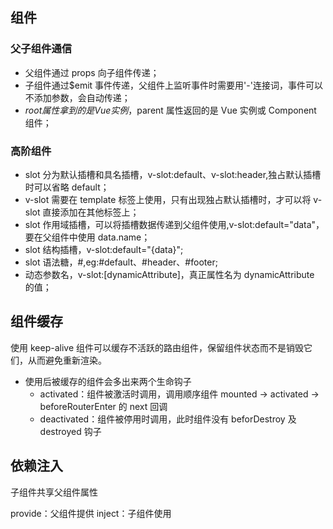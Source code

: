 <!--
 * @Author: your name
 * @Date: 2020-02-25 10:53:46
 * @LastEditTime: 2021-06-07 11:11:47
 * @LastEditors: Please set LastEditors
 * @Description: In User Settings Edit
 * @FilePath: \vue-note\组件.md
 -->

## 组件

### 父子组件通信

- 父组件通过 props 向子组件传递；
- 子组件通过\$emit 事件传递，父组件上监听事件时需要用'-'连接词，事件可以不添加参数，会自动传递；
- $root属性拿到的是Vue实例，$parent 属性返回的是 Vue 实例或 Component 组件；

### 高阶组件

- slot 分为默认插槽和具名插槽，v-slot:default、v-slot:header,独占默认插槽时可以省略 default；
- v-slot 需要在 template 标签上使用，只有出现独占默认插槽时，才可以将 v-slot 直接添加在其他标签上；
- slot 作用域插槽，可以将插槽数据传递到父组件使用,v-slot:default="data"，要在父组件中使用 data.name；
- slot 结构插槽，v-slot:default="{data}";
- slot 语法糖，#,eg:#default、#header、#footer;
- 动态参数名，v-slot:[dynamicAttribute]，真正属性名为 dynamicAttribute 的值；

## 组件缓存

使用 keep-alive 组件可以缓存不活跃的路由组件，保留组件状态而不是销毁它们，从而避免重新渲染。

- 使用后被缓存的组件会多出来两个生命钩子
  - activated：组件被激活时调用，调用顺序组件 mounted -> activated -> beforeRouterEnter 的 next 回调
  - deactivated：组件被停用时调用，此时组件没有 beforDestroy 及 destroyed 钩子

## 依赖注入

子组件共享父组件属性

provide：父组件提供
inject：子组件使用
